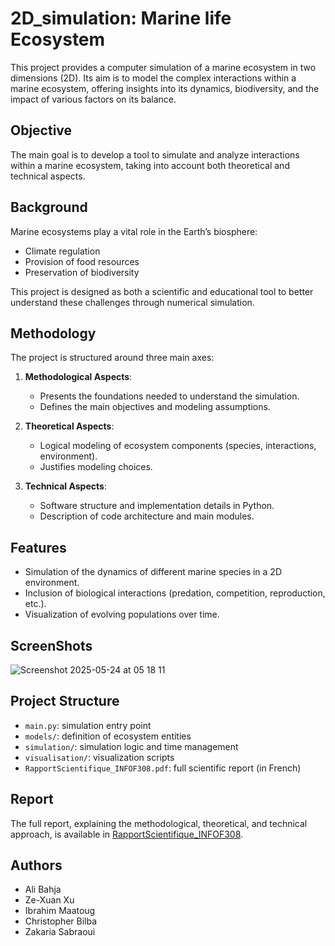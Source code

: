 # 2D_simulation: Marine life Ecosystem

This project provides a computer simulation of a marine ecosystem in two dimensions (2D). Its aim is to model the complex interactions within a marine ecosystem, offering insights into its dynamics, biodiversity, and the impact of various factors on its balance.

## Objective

The main goal is to develop a tool to simulate and analyze interactions within a marine ecosystem, taking into account both theoretical and technical aspects.

## Background

Marine ecosystems play a vital role in the Earth’s biosphere:
- Climate regulation
- Provision of food resources
- Preservation of biodiversity

This project is designed as both a scientific and educational tool to better understand these challenges through numerical simulation.

## Methodology

The project is structured around three main axes:

1. **Methodological Aspects**:  
   - Presents the foundations needed to understand the simulation.
   - Defines the main objectives and modeling assumptions.

2. **Theoretical Aspects**:  
   - Logical modeling of ecosystem components (species, interactions, environment).
   - Justifies modeling choices.

3. **Technical Aspects**:  
   - Software structure and implementation details in Python.
   - Description of code architecture and main modules.

## Features

- Simulation of the dynamics of different marine species in a 2D environment.
- Inclusion of biological interactions (predation, competition, reproduction, etc.).
- Visualization of evolving populations over time.

## ScreenShots
![Screenshot 2025-05-24 at 05 18 11](https://github.com/user-attachments/assets/98aafaba-b9eb-462c-9898-55cf4b90cd38)



## Project Structure

- `main.py`: simulation entry point
- `models/`: definition of ecosystem entities
- `simulation/`: simulation logic and time management
- `visualisation/`: visualization scripts
- `RapportScientifique_INFOF308.pdf`: full scientific report (in French)

## Report

The full report, explaining the methodological, theoretical, and technical approach, is available in [RapportScientifique_INFOF308](./RapportScientifique_INFOF308.pdf).

## Authors

- Ali Bahja
- Ze-Xuan Xu
- Ibrahim Maatoug
- Christopher Bilba
- Zakaria Sabraoui 

